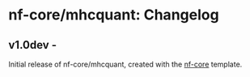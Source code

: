 # nf-core/mhcquant: Changelog

## v1.0dev - <date>
Initial release of nf-core/mhcquant, created with the [nf-core](http://nf-co.re/) template.
